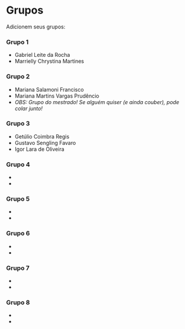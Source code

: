 # Grupos

Adicionem seus grupos:

### Grupo 1
* Gabriel Leite da Rocha
* Marrielly Chrystina Martines

### Grupo 2
* Mariana Salamoni Francisco
* Mariana Martins Vargas Prudêncio
* *OBS: Grupo do mestrado! Se alguém quiser (e ainda couber), pode colar junto!*

### Grupo 3

* Getúlio Coimbra Regis
* Gustavo Sengling Favaro
* Igor Lara de Oliveira

### Grupo 4
* 
*

### Grupo 5
* 
*

### Grupo 6
* 
*

### Grupo 7
* 
*

### Grupo 8
* 
*
